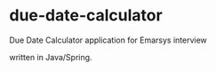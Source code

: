 # due-date-calculator
Due Date Calculator application for Emarsys interview

written in Java/Spring.

